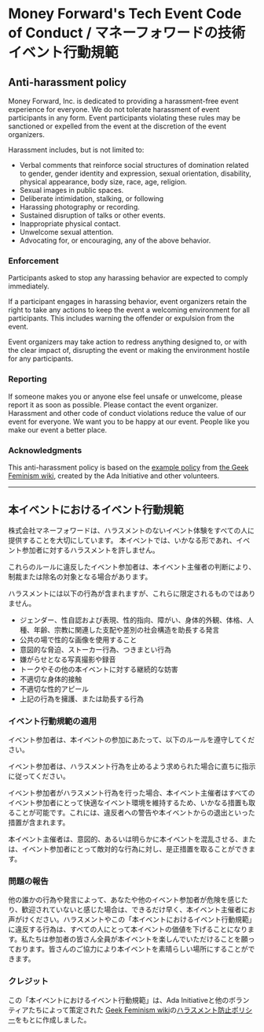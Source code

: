 # Money Forward's Tech Event Code of Conduct / マネーフォワードの技術イベント行動規範

## Anti-harassment policy

Money Forward, Inc. is dedicated to providing a harassment-free event experience for everyone. We do not tolerate harassment of event participants in any form. Event participants violating these rules may be sanctioned or expelled from the event at the discretion of the event organizers.

Harassment includes, but is not limited to: 

- Verbal comments that reinforce social structures of domination related to gender, gender identity and expression, sexual orientation, disability, physical appearance, body size, race, age, religion.
- Sexual images in public spaces.
- Deliberate intimidation, stalking, or following
- Harassing photography or recording.
- Sustained disruption of talks or other events.
- Inappropriate physical contact.
- Unwelcome sexual attention.
- Advocating for, or encouraging, any of the above behavior.

### Enforcement

Participants asked to stop any harassing behavior are expected to comply immediately.

If a participant engages in harassing behavior, event organizers retain the right to take any actions to keep the event a welcoming environment for all participants. This includes warning the offender or expulsion from the event.

Event organizers may take action to redress anything designed to, or with the clear impact of, disrupting the event or making the environment hostile for any participants.

### Reporting

If someone makes you or anyone else feel unsafe or unwelcome, please report it as soon as possible. Please contact the event organizer. Harassment and other code of conduct violations reduce the value of our event for everyone. We want you to be happy at our event. People like you make our event a better place.

### Acknowledgments

This anti-harassment policy is based on the [example policy](https://geekfeminism.fandom.com/wiki/Conference_anti-harassment) from [the Geek Feminism wiki](https://geekfeminism.fandom.com/wiki/Geek_Feminism_Wiki), created by the Ada Initiative and other volunteers.

---

## 本イベントにおけるイベント行動規範

株式会社マネーフォワードは、ハラスメントのないイベント体験をすべての人に提供することを大切にしています。
本イベントでは、いかなる形であれ、イベント参加者に対するハラスメントを許しません。

これらのルールに違反したイベント参加者は、本イベント主催者の判断により、制裁または除名の対象となる場合があります。

ハラスメントには以下の行為が含まれますが、これらに限定されるものではありません。

- ジェンダー、性自認および表現、性的指向、障がい、身体的外観、体格、人種、年齢、宗教に関連した支配や差別の社会構造を助長する発言
- 公共の場で性的な画像を使用すること
- 意図的な脅迫、ストーカー行為、つきまとい行為
- 嫌がらせとなる写真撮影や録音
- トークやその他の本イベントに対する継続的な妨害
- 不適切な身体的接触
- 不適切な性的アピール
- 上記の行為を擁護、または助長する行為

### イベント行動規範の適用

イベント参加者は、本イベントの参加にあたって、以下のルールを遵守してください。

イベント参加者は、ハラスメント行為を止めるよう求められた場合に直ちに指示に従ってください。

イベント参加者がハラスメント行為を行った場合、本イベント主催者はすべてのイベント参加者にとって快適なイベント環境を維持するため、いかなる措置も取ることが可能です。これには、違反者への警告や本イベントからの退出といった措置が含まれます。

本イベント主催者は、意図的、あるいは明らかに本イベントを混乱させる、または、イベント参加者にとって敵対的な行為に対し、是正措置を取ることができます。

### 問題の報告

他の誰かの行為や発言によって、あなたや他のイベント参加者が危険を感じたり、歓迎されていないと感じた場合は、できるだけ早く、本イベント主催者にお声がけください。ハラスメントやこの「本イベントにおけるイベント行動規範」に違反する行為は、すべての人にとって本イベントの価値を下げることになります。私たちは参加者の皆さん全員が本イベントを楽しんでいただけることを願っております。皆さんのご協力により本イベントを素晴らしい場所にすることができます。

### クレジット

この「本イベントにおけるイベント行動規範」は、Ada Initiativeと他のボランティアたちによって策定された [Geek Feminism wiki](https://geekfeminism.fandom.com/wiki/Geek_Feminism_Wiki)の[ハラスメント防止ポリシー](https://geekfeminism.fandom.com/wiki/Conference_anti-harassment)をもとに作成しました。

